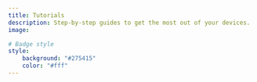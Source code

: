 ```yaml
---
title: Tutorials
description: Step-by-step guides to get the most out of your devices.
image: 

# Badge style
style:
    background: "#275415"
    color: "#fff"
---
```


